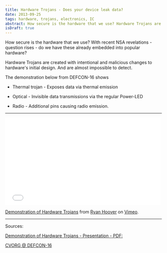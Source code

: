 ```yaml
---
title: Hardware Trojans - Does your device leak data?
date: 2013-09-25
tags: hardware, trojans, electronics, IC
abstract: How secure is the hardware that we use? Hardware Trojans are created with intentional and malicious changes to hardware's initial design. 
isDraft: true
---
```


How secure is the hardware that we use? With recent NSA revelations - question rises - do we have these already embedded into popular hardware?  

Hardware Trojans are created with intentional and malicious changes to hardware's initial design. And are almost impossible to detect.


The demonstration below from DEFCON-16 shows 

* Thermal trojan - Exposes data via thermal emission

* Optical - Invisible data transmissions via the regular Power-LED  

* Radio - Additional pins causing radio emission.


---

<iframe src="//player.vimeo.com/video/1437702" width="500" height="281" frameborder="0" webkitallowfullscreen mozallowfullscreen allowfullscreen></iframe> <p><a href="http://vimeo.com/1437702">Demonstration of Hardware Trojans</a> from <a href="http://vimeo.com/user642589">Ryan Hoover</a> on <a href="https://vimeo.com">Vimeo</a>.</p>


---


Sources:

[Demonstration of Hardware Trojans - Presentation - PDF: ](http://www.defcon.org/images/defcon-16/dc16-presentations/defcon-16-kiamilev.pdf)

[CVORG @ DEFCON-16](http://www.cvorg.ece.udel.edu/defcon-16/)

